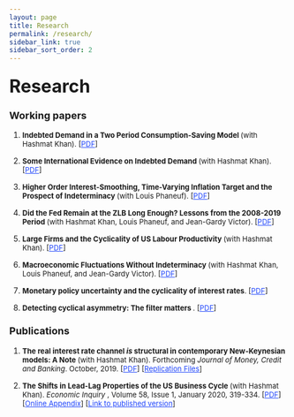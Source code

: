 ```yaml
---
layout: page
title: Research
permalink: /research/
sidebar_link: true
sidebar_sort_order: 2
---
```

### <font size="6"> Research  </font>

### <font size="4">  Working papers  </font>

<ol>

<font size="2"> <li> <b>  Indebted Demand in a Two Period Consumption-Saving Model </b> (with Hashmat Khan). [<a href="https://carleton.ca/economics/wp-content/uploads/cewp21-13.pdf" style="color:#1F45FC" target="blank">PDF</a>] </li></font>

<font size="2"> <li> <b>  Some International Evidence on Indebted Demand </b> (with Hashmat Khan). [<a href="https://carleton.ca/economics/wp-content/uploads/cewp21-10-1.pdf" style="color:#1F45FC" target="blank">PDF</a>] </li></font>

<font size="2"> <li>  <b> Higher Order Interest-Smoothing, Time-Varying Inflation Target and the Prospect of Indeterminacy </b> (with Louis Phaneuf). [<a href="https://braultjosh.github.io/pdfs/BP_2021_Indeterminacy.pdf" style="color:#1F45FC" target="blank">PDF</a>] </li></font>

<font size="2"> <li>  <b>  Did the Fed Remain at the ZLB Long Enough? Lessons from the 2008-2019 Period  </b> (with Hashmat Khan, Louis Phaneuf, and Jean-Gardy Victor). [<a href="https://braultjosh.github.io/pdfs/MP_2008-2019.pdf" style="color:#1F45FC" target="blank">PDF</a>]  </li></font>

<font size="2"> <li>  <b> Large Firms and the Cyclicality of US Labour Productivity </b> (with Hashmat Khan). [<a href="https://carleton.ca/economics/wp-content/uploads/cewp21-02-1.pdf" style="color:#1F45FC" target="blank">PDF</a>] </li></font>

<font size="2"> <li>  <b> Macroeconomic Fluctuations Without Indeterminacy </b> (with Hashmat Khan, Louis Phaneuf, and Jean-Gardy Victor). [<a href="https://braultjosh.github.io/pdfs/Macro_Fluctuations.pdf" style="color:#1F45FC" target="blank">PDF</a>] </li></font>

<font size="2"> <li>  <b> Monetary policy uncertainty and the cyclicality of interest rates</b>. [<a href="https://braultjosh.github.io/pdfs/RR_SEP_V1.pdf" style="color:#1F45FC" target="blank">PDF</a>] </li></font>

<font size="2"> <li>  <b> Detecting cyclical asymmetry: The filter matters </b>. [<a href="https://braultjosh.github.io/pdfs/Filtering_Brault_V5.pdf" style="color:#1F45FC" target="blank">PDF</a>] </li></font>

</ol>

### <font size="4">  Publications  </font>

<ol>

<font size="2"> <li>  <b> The real interest rate channel <em> is </em> structural in contemporary New-Keynesian models: A Note </b> (with Hashmat Khan).  Forthcoming <i> Journal of Money, Credit and Banking</i>. October, 2019. [<a href="https://braultjosh.github.io/pdfs/BK_NK_Note.pdf" style="color:#1F45FC">PDF</a>]  [<a href="https://github.com/braultjosh/BK2019JMCB" style="color:#1F45FC">Replication Files</a>]</li> </font>

<font size="2"> <li> <b> The Shifts in Lead-Lag Properties of the US Business Cycle </b> (with Hashmat Khan). <i> Economic Inquiry </i>, Volume 58, Issue 1, January 2020, 319-334. [<a href="https://braultjosh.github.io/pdfs/BK_LeadLag.pdf" style="color:#1F45FC">PDF</a>] [<a href="https://braultjosh.github.io/pdfs/LeadLag_Appendix.pdf" style="color:#1F45FC">Online Appendix</a>] [<a href="https://onlinelibrary.wiley.com/doi/full/10.1111/ecin.12841" style="color:#1F45FC">Link to published version</a>]  </li> </font>

</ol>
